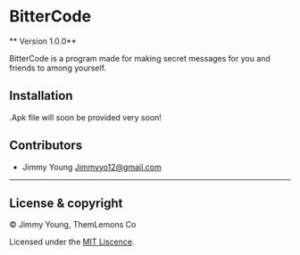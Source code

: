# BitterCode

** Version 1.0.0**

BitterCode  is a program made for making secret messages for you and friends to among yourself.

## Installation

.Apk file will soon be provided very soon!


## Contributors 

 - Jimmy Young <Jimmyyo12@gmail.com>
---

## License & copyright

© Jimmy Young, ThemLemons Co

Licensed under the [MIT Liscence](LICENSE).